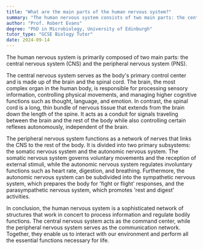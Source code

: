 ```yaml
---
title: "What are the main parts of the human nervous system?"
summary: "The human nervous system consists of two main parts: the central nervous system, which includes the brain and spinal cord, and the peripheral nervous system, which connects the CNS to the body."
author: "Prof. Robert Evans"
degree: "PhD in Microbiology, University of Edinburgh"
tutor_type: "GCSE Biology Tutor"
date: 2024-09-14
---
```


The human nervous system is primarily composed of two main parts: the central nervous system (CNS) and the peripheral nervous system (PNS).

The central nervous system serves as the body's primary control center and is made up of the brain and the spinal cord. The brain, the most complex organ in the human body, is responsible for processing sensory information, controlling physical movements, and managing higher cognitive functions such as thought, language, and emotion. In contrast, the spinal cord is a long, thin bundle of nervous tissue that extends from the brain down the length of the spine. It acts as a conduit for signals traveling between the brain and the rest of the body while also controlling certain reflexes autonomously, independent of the brain.

The peripheral nervous system functions as a network of nerves that links the CNS to the rest of the body. It is divided into two primary subsystems: the somatic nervous system and the autonomic nervous system. The somatic nervous system governs voluntary movements and the reception of external stimuli, while the autonomic nervous system regulates involuntary functions such as heart rate, digestion, and breathing. Furthermore, the autonomic nervous system can be subdivided into the sympathetic nervous system, which prepares the body for 'fight or flight' responses, and the parasympathetic nervous system, which promotes 'rest and digest' activities.

In conclusion, the human nervous system is a sophisticated network of structures that work in concert to process information and regulate bodily functions. The central nervous system acts as the command center, while the peripheral nervous system serves as the communication network. Together, they enable us to interact with our environment and perform all the essential functions necessary for life.
    